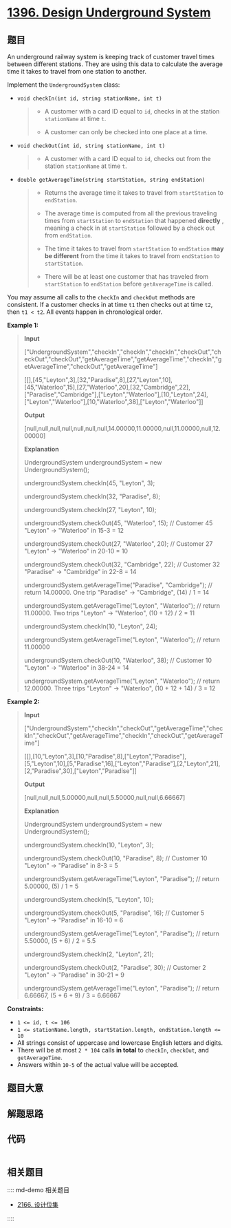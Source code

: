# [1396. Design Underground System](https://leetcode.com/problems/design-underground-system/)

## 题目

An underground railway system is keeping track of customer travel times
between different stations. They are using this data to calculate the average
time it takes to travel from one station to another.

Implement the `UndergroundSystem` class:

- `void checkIn(int id, string stationName, int t)`
  > - A customer with a card ID equal to `id`, checks in at the station `stationName` at time `t`.
  >
  > - A customer can only be checked into one place at a time.
- `void checkOut(int id, string stationName, int t)`
  > - A customer with a card ID equal to `id`, checks out from the station `stationName` at time `t`.
- `double getAverageTime(string startStation, string endStation)`
  > - Returns the average time it takes to travel from `startStation` to `endStation`.
  >
  > - The average time is computed from all the previous traveling times from `startStation` to `endStation` that happened **directly** , meaning a check in at `startStation` followed by a check out from `endStation`.
  >
  > - The time it takes to travel from `startStation` to `endStation` **may be different** from the time it takes to travel from `endStation` to `startStation`.
  >
  > - There will be at least one customer that has traveled from `startStation` to `endStation` before `getAverageTime` is called.

You may assume all calls to the `checkIn` and `checkOut` methods are
consistent. If a customer checks in at time `t1` then checks out at time `t2`,
then `t1 < t2`. All events happen in chronological order.

**Example 1:**

> **Input**
>
> ["UndergroundSystem","checkIn","checkIn","checkIn","checkOut","checkOut","checkOut","getAverageTime","getAverageTime","checkIn","getAverageTime","checkOut","getAverageTime"]
>
> [[],[45,"Leyton",3],[32,"Paradise",8],[27,"Leyton",10],[45,"Waterloo",15],[27,"Waterloo",20],[32,"Cambridge",22],["Paradise","Cambridge"],["Leyton","Waterloo"],[10,"Leyton",24],["Leyton","Waterloo"],[10,"Waterloo",38],["Leyton","Waterloo"]]
>
> **Output**
>
> [null,null,null,null,null,null,null,14.00000,11.00000,null,11.00000,null,12.00000]
>
> **Explanation**
>
> UndergroundSystem undergroundSystem = new UndergroundSystem();
>
> undergroundSystem.checkIn(45, "Leyton", 3);
>
> undergroundSystem.checkIn(32, "Paradise", 8);
>
> undergroundSystem.checkIn(27, "Leyton", 10);
>
> undergroundSystem.checkOut(45, "Waterloo", 15); // Customer 45 "Leyton" -> "Waterloo" in 15-3 = 12
>
> undergroundSystem.checkOut(27, "Waterloo", 20); // Customer 27 "Leyton" -> "Waterloo" in 20-10 = 10
>
> undergroundSystem.checkOut(32, "Cambridge", 22); // Customer 32 "Paradise" -> "Cambridge" in 22-8 = 14
>
> undergroundSystem.getAverageTime("Paradise", "Cambridge"); // return 14.00000. One trip "Paradise" -> "Cambridge", (14) / 1 = 14
>
> undergroundSystem.getAverageTime("Leyton", "Waterloo"); // return 11.00000. Two trips "Leyton" -> "Waterloo", (10 + 12) / 2 = 11
>
> undergroundSystem.checkIn(10, "Leyton", 24);
>
> undergroundSystem.getAverageTime("Leyton", "Waterloo"); // return 11.00000
>
> undergroundSystem.checkOut(10, "Waterloo", 38); // Customer 10 "Leyton" -> "Waterloo" in 38-24 = 14
>
> undergroundSystem.getAverageTime("Leyton", "Waterloo"); // return 12.00000. Three trips "Leyton" -> "Waterloo", (10 + 12 + 14) / 3 = 12

**Example 2:**

> **Input**
>
> ["UndergroundSystem","checkIn","checkOut","getAverageTime","checkIn","checkOut","getAverageTime","checkIn","checkOut","getAverageTime"]
>
> [[],[10,"Leyton",3],[10,"Paradise",8],["Leyton","Paradise"],[5,"Leyton",10],[5,"Paradise",16],["Leyton","Paradise"],[2,"Leyton",21],[2,"Paradise",30],["Leyton","Paradise"]]
>
> **Output**
>
> [null,null,null,5.00000,null,null,5.50000,null,null,6.66667]
>
> **Explanation**
>
> UndergroundSystem undergroundSystem = new UndergroundSystem();
>
> undergroundSystem.checkIn(10, "Leyton", 3);
>
> undergroundSystem.checkOut(10, "Paradise", 8); // Customer 10 "Leyton" -> "Paradise" in 8-3 = 5
>
> undergroundSystem.getAverageTime("Leyton", "Paradise"); // return 5.00000, (5) / 1 = 5
>
> undergroundSystem.checkIn(5, "Leyton", 10);
>
> undergroundSystem.checkOut(5, "Paradise", 16); // Customer 5 "Leyton" -> "Paradise" in 16-10 = 6
>
> undergroundSystem.getAverageTime("Leyton", "Paradise"); // return 5.50000, (5 + 6) / 2 = 5.5
>
> undergroundSystem.checkIn(2, "Leyton", 21);
>
> undergroundSystem.checkOut(2, "Paradise", 30); // Customer 2 "Leyton" -> "Paradise" in 30-21 = 9
>
> undergroundSystem.getAverageTime("Leyton", "Paradise"); // return 6.66667, (5 + 6 + 9) / 3 = 6.66667

**Constraints:**

- `1 <= id, t <= 106`
- `1 <= stationName.length, startStation.length, endStation.length <= 10`
- All strings consist of uppercase and lowercase English letters and digits.
- There will be at most `2 * 104` calls **in total** to `checkIn`, `checkOut`, and `getAverageTime`.
- Answers within `10-5` of the actual value will be accepted.

## 题目大意

## 解题思路

## 代码

```javascript

```

## 相关题目

:::: md-demo 相关题目

- [2166. 设计位集](https://leetcode.com/problems/design-bitset)

::::
